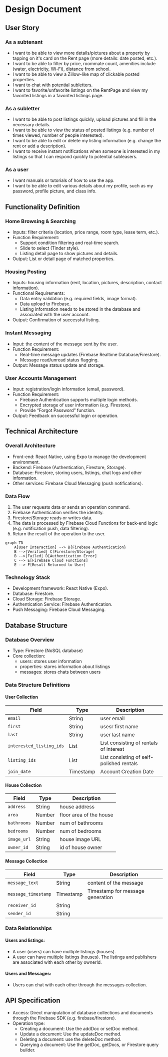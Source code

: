 # Design Document
## User Story
### As a subtenant
- I want to be able to view more details/pictures about a property by tapping on it's card on the Rent page (more details: date posted, etc.).
- I want to be able to filter by price, roommate count, amenities include (water, electricity, Wi-Fi), distance from school.
- I want to be able to view a Zillow-like map of clickable posted properties.
- I want to chat with potential subletters.
- I want to favorite/unfavorite listings on the RentPage and view my favorited listings in a favorited listings page.

### As a subletter
- I want to be able to post listings quickly, upload pictures and fill in the necessary details.
- I want to be able to view the status of posted listings (e.g. number of times viewed, number of people interested).
- I want to be able to edit or delete my listing information (e.g. change the rent or add a description).
- I want to receive instant notifications when someone is interested in my listings so that I can respond quickly to potential subleasers.


### As a user
- I want manuals or tutorials of how to use the app.
- I want to be able to edit various details about my profile, such as my password, profile picture, and class info.

## Functionality Definition

### Home Browsing & Searching
- Inputs: filter criteria (location, price range, room type, lease term, etc.).
- Function Requirement:
    - Support condition filtering and real-time search.
    - Slide to select (Tinder style).
    - Listing detail page to show pictures and details.
- Output: List or detail page of matched properties.



### Housing Posting
- Inputs: housing information (rent, location, pictures, description, contact information).
- Functional Requirements:
	- Data entry validation (e.g. required fields, image format).
	- Data upload to Firebase.
    - Listing information needs to be stored in the database and associated with the user account.
- Output: Confirmation of successful listing.

### Instant Messaging
- Input: the content of the message sent by the user.
- Function Requirement:
	- Real-time message updates (Firebase Realtime Database/Firestore).
	- Message read/unread status flagging.
- Output: Message status update and storage.

### User Accounts Management
- Input: registration/login information (email, password).
- Function Requirement:
	- Firebase Authentication supports multiple login methods.
	- Encrypted storage of user information (e.g. Firestore).
	- Provide “Forgot Password” function.
- Output: Feedback on successful login or operation.



## Technical Architecture

### Overall Architecture
- Front-end: React Native, using Expo to manage the development environment.
- Backend: Firebase (Authentication, Firestore, Storage).
- Database: Firestore, storing users, listings, chat logs and other information.
- Other services: Firebase Cloud Messaging (push notifications).

### Data Flow
1. The user requests data or sends an operation command.
2. Firebase Authentication verifies the identity.
3. Firestore/Storage reads or writes data.
4. The data is processed by Firebase Cloud Functions for back-end logic (e.g. notification push, data filtering).
5. Return the result of the operation to the user.

```mermaid
graph TD
    A[User Interaction] --> B{Firebase Authentication}
    B -->|Verified| C[Firestore/Storage]
    B -->|Failed| D[Authentication Error]
    C --> E[Firebase Cloud Functions]
    E --> F[Result Returned to User]
```

###  Technology Stack
- Development framework: React Native (Expo).
- Database: Firestore.
- Cloud Storage: Firebase Storage.
- Authentication Service: Firebase Authentication.
- Push Messaging: Firebase Cloud Messaging.

## Database Structure
### Database Overview
- Type: Firestore (NoSQL database)
- Core collection:
	- users: stores user information
	- properties: stores information about listings
	- messages: stores chats between users

### Data Structure Definitions
#### User Collection
| Field       | Type       | Description                              |
|--------------|------------|-----------------------------------|
| `email`      | String     | user email                          |
| `first`       | String     | usesr first name                            |
| `last`     | String     | user last name                     |
| `interested_listing_ids`| List     | List consisting of rentals of interest                        |
| `listing_ids`       | List     | List consisting of self-polished rentals |
| `join_date`  | Timestamp  | Account Creation Date                      |


#### House Collection
| Field       | Type       | Description                              |
|--------------|------------|-----------------------------------|
| `address`      | String     | house address                          |
| `area`       | Number     | floor area of the house                           |
| `bathrooms`     | Number     | num of bathrooms                     |
| `bedrooms`| Number     | num of bedrooms                        |
| `image_url`       | String     | house image URL |
| `owner_id`  | String  | id of house owner                    |

#### Message Collection
| Field       | Type       | Description                              |
|--------------|------------|-----------------------------------|
| `message_text`      | String     | content of the message                          |
| `message_timestamp`       | Timestamp     | Timestamp for message generation                       |
| `receiver_id`     | String     |                   |
| `sender_id`| String     |                     |

### Data Relationships
####  Users and listings:
- A user (users) can have multiple listings (houses).
- A user can have multiple listings (houses). The listings and publishers are associated with each other by ownerId.

#### Users and Messages:
- Users can chat with each other through the messages collection.

## API Specification
- Access: Direct manipulation of database collections and documents through the Firebase SDK (e.g. firebase/firestore).
- Operation type:
	- Creating a document: Use the addDoc or setDoc method.
	- Update a document: Use the updateDoc method.
	- Deleting a document: use the deleteDoc method.
	- Querying a document: Use the getDoc, getDocs, or Firestore query builder.

